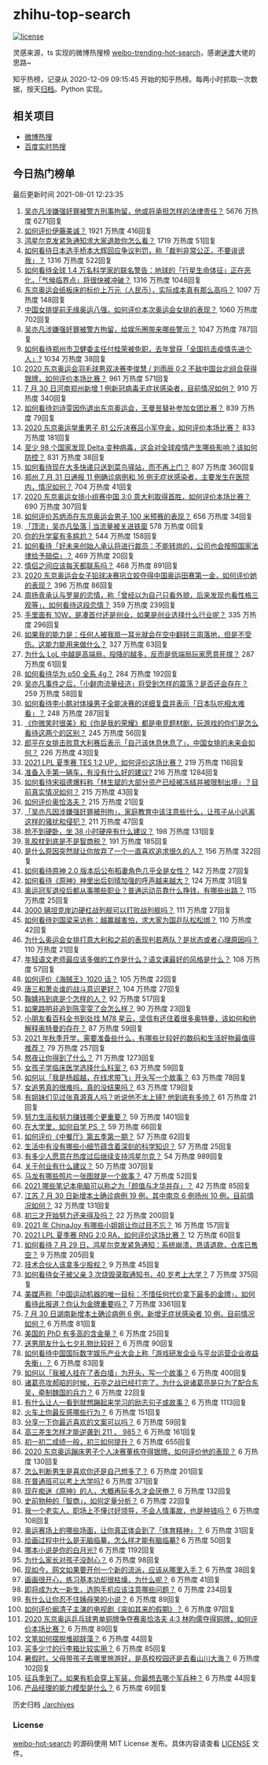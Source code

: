 # zhihu-top-search

[![license](https://img.shields.io/github/license/Arrackisarookie/zhihu-top-search)](https://github.com/Arrackisarookie/zhihu-top-search/blob/master/LICENSE)

灵感来源，ts 实现的微博热搜榜 [weibo-trending-hot-search](https://github.com/justjavac/weibo-trending-hot-search)，感谢[迷渡](https://github.com/justjavac)大佬的思路~

知乎热榜，记录从 2020-12-09 09:15:45 开始的知乎热榜。每两小时抓取一次数据，按天[归档](./archives)。Python 实现。

## 相关项目
+ [微博热搜](https://github.com/Arrackisarookie/weibo-hot-search)
+ [百度实时热搜](https://github.com/Arrackisarookie/baidu-hot-search)

## 今日热门榜单

<!-- Rank Begin -->

最后更新时间 2021-08-01 12:23:35

1. [吴亦凡涉嫌强奸罪被警方刑事拘留，他或将承担怎样的法律责任？](https://www.zhihu.com/question/476402372) 5676 万热度 6271回复
1. [如何评价伊藤美诚？](https://www.zhihu.com/question/301233410) 1921 万热度 416回复
1. [鸿星尔克发紧急通知求大家退款你怎么看？](https://www.zhihu.com/question/475844753) 1719 万热度 51回复
1. [如何看待日本选手桥本大辉回应争议判罚，称「裁判非常公正，不要诽谤我」？](https://www.zhihu.com/question/476259609) 1316 万热度 522回复
1. [如何看待全球 1.4 万名科学家的联名警告：地球的「行星生命体征」正在恶化，「气候临界点」将很快被冲破？](https://www.zhihu.com/question/475867319) 1316 万热度 1048回复
1. [东京奥运会纸板床的标价上万元（人民币），实际成本真有那么高吗？](https://www.zhihu.com/question/475301096) 1097 万热度 148回复
1. [中国女排提前无缘奥运八强，如何评价本次奥运会女排的表现？](https://www.zhihu.com/question/476309245) 1060 万热度 702回复
1. [吴亦凡涉嫌强奸罪被警方拘留，给娱乐圈带来哪些警示？](https://www.zhihu.com/question/476403288) 1047 万热度 787回复
1. [如何看待郑州市卫健委主任付桂荣被免职，去年曾获「全国抗击疫情先进个人」?](https://www.zhihu.com/question/476313203) 1034 万热度 38回复
1. [2020 东京奥运会羽毛球男双决赛李俊慧 / 刘雨辰 0:2 不敌中国台北组合获得银牌，如何评价本场比赛？](https://www.zhihu.com/question/476375411) 961 万热度 571回复
1. [7 月 30 日河南郑州新增 1 例新冠病毒无症状感染者，目前情况如何？](https://www.zhihu.com/question/476238434) 910 万热度 340回复
1. [如何看待刘诗雯因伤退出东京奥运会，王曼昱替补参加女团比赛？](https://www.zhihu.com/question/476452840) 839 万热度 79回复
1. [2020 东京奥运举重男子 81 公斤决赛吕小军夺金，如何评价本场比赛？](https://www.zhihu.com/question/476308249) 833 万热度 181回复
1. [至少 98 个国家发现 Delta 变种病毒，这会对全球疫情产生哪些影响？该如何防控？](https://www.zhihu.com/question/469697644) 831 万热度 38回复
1. [如何看待现在大多快递只送到菜鸟驿站，而不再上门？](https://www.zhihu.com/question/271189879) 807 万热度 360回复
1. [郑州 7 月 31 日通报 11 例确诊病例和 16 例无症状感染者，主要发生在医院内，情况如何？](https://www.zhihu.com/question/476384303) 704 万热度 41回复
1. [2020 东京奥运女排小组赛中国 3:0 意大利取得首胜，如何评价本场比赛？](https://www.zhihu.com/question/476388950) 690 万热度 307回复
1. [如何评价苏炳添在东京奥运会男子 100 米预赛的表现？](https://www.zhihu.com/question/476364116) 656 万热度 34回复
1. [「顶流」吴亦凡坠落 | 当流量被关进铁窗](https://www.zhihu.com/special/1404948326152744960) 578 万热度 0回复
1. [你的升学宴有多尴尬？](https://www.zhihu.com/question/293226791) 544 万热度 158回复
1. [如何看待「好未来创始人承认将进行裁员：不能转岗的，公司也会按照国家法律给予赔偿」？](https://www.zhihu.com/question/476043703) 469 万热度 20回复
1. [情侣之间应该每天都联系吗？](https://www.zhihu.com/question/447408356) 468 万热度 891回复
1. [2020 东京奥运会女子铅球决赛巩立姣夺得中国奥运田赛第一金，如何评价她的表现？](https://www.zhihu.com/question/476454230) 396 万热度 86回复
1. [周扬青承认与罗昊的恋情，称「曾经以为自己只看外貌，后来发现也看性格三观等」，如何看待这段恋情？](https://www.zhihu.com/question/476275195) 359 万热度 239回复
1. [手里面有 10W，是凑首付还是创业，如果是创业选择什么行业呢？](https://www.zhihu.com/question/470204344) 335 万热度 296回复
1. [如果我的能力是：任何人被我扇一耳光就会在空中翻转三周落地，但是不受伤。这能力能用来做什么？](https://www.zhihu.com/question/475796319) 327 万热度 63回复
1. [为什么 LoL 中越是高端局，投降的越多，反而是低端局玩家愿意死撑？](https://www.zhihu.com/question/471923524) 287 万热度 61回复
1. [如何看待华为 p50 全系 4g？](https://www.zhihu.com/question/475918228) 284 万热度 192回复
1. [吴亦凡事件之后，「小鲜肉流量经济」将受到怎样的震荡？是否还会存在？](https://www.zhihu.com/question/473646752) 259 万热度 58回复
1. [如何看待李小鹏对体操男子全能决赛的详细复盘并表示「日本队吃相太难看」？](https://www.zhihu.com/question/476106089) 248 万热度 287回复
1. [《你微笑时很美》和《你是我的荣耀》都是电竞题材剧，玩游戏的你们是怎么看待这两个的区别？](https://www.zhihu.com/question/475198741) 245 万热度 56回复
1. [郎平在女排击败意大利赛后表示「自己该休息休息了」，中国女排的未来会如何？](https://www.zhihu.com/question/476423478) 226 万热度 43回复
1. [2021 LPL 夏季赛 TES 1:2 UP，如何评价这场比赛？](https://www.zhihu.com/question/476332362) 219 万热度 116回复
1. [准备入手第一辆车，有没有什么好的建议?](https://www.zhihu.com/question/378869694) 216 万热度 1284回复
1. [如何看待宋祖德爆料称「林生斌的大部分资产已经被冻结并被限制出境」？目前真实情况如何？](https://www.zhihu.com/question/475884091) 215 万热度 43回复
1. [如何评价奥恰洛夫？](https://www.zhihu.com/question/56063003) 215 万热度 21回复
1. [「吴亦凡因涉嫌强奸罪被刑拘」，家庭教育中该注意些什么，让孩子从小远离这样的骚扰和侵犯？](https://www.zhihu.com/question/473322713) 211 万热度 47回复
1. [抢不到硬卧，坐 38 小时硬座有什么建议？](https://www.zhihu.com/question/472241240) 198 万热度 131回复
1. [乳胶枕到底是不是智商税？](https://www.zhihu.com/question/419436850) 191 万热度 185回复
1. [是什么原因突然就让你放弃了一个一直喜欢追求很久的人？](https://www.zhihu.com/question/25423211) 156 万热度 322回复
1. [如何看待原神 2.0 版本后公布稻妻角色几乎全是女性？](https://www.zhihu.com/question/474095484) 142 万热度 27回复
1. [如何看待《原神》神里出后刻晴加强的呼声越来越大？](https://www.zhihu.com/question/475370579) 124 万热度 31回复
1. [奥运冠军退役后都从事哪些职业？普通运动员靠什么挣钱，有哪些出路？](https://www.zhihu.com/question/475808510) 115 万热度 25回复
1. [3000 辆坦克岸边硬杠战列舰可以打败战列舰吗？](https://www.zhihu.com/question/475947375) 111 万热度 27回复
1. [如何看待刘国梁采访称：越赢越害怕，求大家为国乒队松松绑？](https://www.zhihu.com/question/476048409) 110 万热度 42回复
1. [为什么奥运会女排打意大利和之前的表现判若两队？是状态或者心理原因吗？](https://www.zhihu.com/question/476401614) 110 万热度 21回复
1. [年轻语文老师最应该多做的工作是什么？语文课最好的风格是什么？](https://www.zhihu.com/question/22151950) 108 万热度 57回复
1. [如何评价《海贼王》1020 话？](https://www.zhihu.com/question/473880719) 105 万热度 22回复
1. [唐三和萧炎谁的战斗意识更好？](https://www.zhihu.com/question/473523061) 104 万热度 27回复
1. [鞠婧祎到底是个怎样的人？](https://www.zhihu.com/question/451531217) 92 万热度 517回复
1. [如果路明非追到陈雯雯了会怎么样？](https://www.zhihu.com/question/470183836) 90 万热度 23回复
1. [小朋友看百科全书到处找 M78 星云，坚信有还住着很多奥特曼，该如何和他解释奥特曼的存在？](https://www.zhihu.com/question/472939737) 87 万热度 59回复
1. [2021 年秋季开学，需要准备些什么，有哪些比较好的数码和生活好物最值得推荐？](https://www.zhihu.com/question/468815943) 79 万热度 257回复
1. [熬夜让你得到了什么？](https://www.zhihu.com/question/466329074) 71 万热度 1273回复
1. [女孩子学临床医学选择什么科室？](https://www.zhihu.com/question/457985759) 63 万热度 59回复
1. [如何以「我是杨超越，在线求带飞」开头写一个故事？](https://www.zhihu.com/question/474600913) 63 万热度 78回复
1. [女追男真的很难吗，真的没结果吗？](https://www.zhihu.com/question/457364395) 63 万热度 179回复
1. [有姐妹们见过张真源真人吗？听说他不太上镜? 他到底有多帅？](https://www.zhihu.com/question/475076447) 61 万热度 21回复
1. [努力生活和努力赚钱哪个更重要？](https://www.zhihu.com/question/466534018) 59 万热度 1401回复
1. [在大学里，如何自学 PS ？](https://www.zhihu.com/question/26972802) 59 万热度 66回复
1. [如何评价《中餐厅》第五季第一期？](https://www.zhihu.com/question/476136132) 57 万热度 62回复
1. [生活中有没有哪些小细节蕴含着深刻的科学知识？](https://www.zhihu.com/question/62187751) 57 万热度 25回复
1. [有多少人愿意在热度过后继续支持鸿星尔克？](https://www.zhihu.com/question/475165610) 54 万热度 989回复
1. [关于创业有什么建议？](https://www.zhihu.com/question/446914260) 50 万热度 307回复
1. [马龙有哪些照片一张图就是一个故事？](https://www.zhihu.com/question/64779332) 47 万热度 52回复
1. [2021 哪些笔记本电脑可以称之为「颜值与才华并存」？](https://www.zhihu.com/question/476065161) 42 万热度 85回复
1. [江苏 7 月 30 日新增本土确诊病例 19 例，其中南京 6 例扬州 10 例，目前情况如何？](https://www.zhihu.com/question/476234439) 32 万热度 131回复
1. [初三才开始努力还来得及吗？](https://www.zhihu.com/question/476209112) 22 万热度 200回复
1. [2021 年 ChinaJoy 有哪些小姐姐让你过目不忘？](https://www.zhihu.com/question/475809233) 16 万热度 157回复
1. [2021 LPL 夏季赛 RNG 2:0 RA，如何评价这场比赛？](https://www.zhihu.com/question/476287467) 12 万热度 60回复
1. [如何看待 7 月 29 日，鸿星尔克发紧急通知：系统崩溃，恳请退款，仓库已售空？](https://www.zhihu.com/question/475821906) 9 万热度 205回复
1. [技术合伙人该拿多少股权？](https://www.zhihu.com/question/29486892) 9 万热度 45回复
1. [如何看待女子被父亲 3 次烧毁录取通知书，40 岁考上大学？](https://www.zhihu.com/question/475532931) 7 万热度 375回复
1. [美媒声称「中国运动机器的唯一目标：不惜任何代价拿下最多的金牌」，如何看待此报道？你认为金牌重要吗？](https://www.zhihu.com/question/476132907) 7 万热度 3361回复
1. [7 月 30 日湖南新增本土确诊病例 6 例，新增无症状感染者 10 例，目前情况如何？](https://www.zhihu.com/question/476244970) 6 万热度 81回复
1. [美国的 PhD 有多高的含金量？](https://www.zhihu.com/question/35995881) 6 万热度 25回复
1. [送男朋友什么七夕礼物比较好？](https://www.zhihu.com/question/64471789) 6 万热度 90回复
1. [如何看待中国国际数字娱乐产业大会上称「游戏研发企业与平台运营企业收益失衡」？](https://www.zhihu.com/question/475937921) 6 万热度 83回复
1. [如何以「我被人挂在了表白墙」为开头，写一个故事？](https://www.zhihu.com/question/461083286) 6 万热度 400回复
1. [诸葛亮攻郝昭的时候，石亭之战已经打完了，为什么说诸葛亮是只为了配合东吴，牵制魏国的兵力？](https://www.zhihu.com/question/475460785) 6 万热度 22回复
1. [有什么让人一看到就想蹦起来学习的励志句子或故事？](https://www.zhihu.com/question/362150253) 6 万热度 1113回复
1. [火车上你最反感哪些行为？](https://www.zhihu.com/question/473364259) 6 万热度 151回复
1. [分享一下你最近喜欢的文案可以吗？](https://www.zhihu.com/question/475699894) 6 万热度 59回复
1. [高三差生怎样才能逆袭到 211 、 985？](https://www.zhihu.com/question/37888095) 6 万热度 161回复
1. [初一初二成绩一般，初三如何提升？](https://www.zhihu.com/question/475367064) 6 万热度 655回复
1. [2020 东京奥运蹦床男子个人决赛董栋夺得银牌，如何评价他的表现？](https://www.zhihu.com/question/476294648) 6 万热度 130回复
1. [怎么判断男生是喜欢你还是自己想多了？](https://www.zhihu.com/question/357688189) 6 万热度 201回复
1. [在普通班可以考上大学吗?](https://www.zhihu.com/question/475660980) 6 万热度 371回复
1. [现在痴迷《原神》的人，大概再玩多久才会厌倦？](https://www.zhihu.com/question/474744292) 6 万热度 132回复
1. [史前物种的「智商」，如何定量分析？](https://www.zhihu.com/question/473261981) 6 万热度 22回复
1. [我一个老实人，职场上不懂讨好领导，不会人情事故，也是种错吗？](https://www.zhihu.com/question/474920043) 6 万热度 108回复
1. [奥运赛场上的哪些场面，让你真正体会到了「体育精神」？](https://www.zhihu.com/question/475393069) 6 万热度 31回复
1. [绘画过程中什么是无脑临摹，怎么样才能有脑临摹?](https://www.zhihu.com/question/428922768) 6 万热度 50回复
1. [哪本小说是你的白月光?](https://www.zhihu.com/question/468956398) 6 万热度 1192回复
1. [为什么家长对孩子没耐心？](https://www.zhihu.com/question/465928647) 6 万热度 98回复
1. [现如今，网文如果要开创一个新的流派，应该从哪里入手？](https://www.zhihu.com/question/474813938) 6 万热度 38回复
1. [画画很开心，练习基本功却很枯燥，为什么呢？](https://www.zhihu.com/question/473190716) 6 万热度 41回复
1. [即将成为大一新生，选购手机应该注意哪些问题？](https://www.zhihu.com/question/463892618) 6 万热度 234回复
1. [有什么让你忍不住姨母笑的小说？](https://www.zhihu.com/question/443447926) 6 万热度 89回复
1. [如何评价阚清子主演的电视剧《突如其来的假期》？](https://www.zhihu.com/question/472523847) 6 万热度 97回复
1. [2020 东京奥运乒乓球男单铜牌争夺赛奥恰洛夫 4:3 林昀儒夺得铜牌，如何评价本场比赛？](https://www.zhihu.com/question/476142782) 6 万热度 89回复
1. [文笔如何摆脱堆砌辞藻？](https://www.zhihu.com/question/475120674) 6 万热度 44回复
1. [买多少寸的行李箱比较实用？](https://www.zhihu.com/question/424505611) 6 万热度 85回复
1. [暑假时，父母带孩子去哪里旅游好，是高校校园还是去看山川大海？](https://www.zhihu.com/question/469230616) 6 万热度 102回复
1. [征兵季到了，如果有机会穿上军装，你最想去哪个军兵种？](https://www.zhihu.com/question/475265774) 6 万热度 44回复
1. [产品经理的能力模型是什么？](https://www.zhihu.com/question/22001740) 6 万热度 69回复
<!-- Rank End -->

历史归档 [./archives](./archives)

### License

[weibo-hot-search](https://github.com/Arrackisarookie/zhihu-top-search) 的源码使用 MIT License 发布。具体内容请查看 [LICENSE](./LICENSE) 文件。
